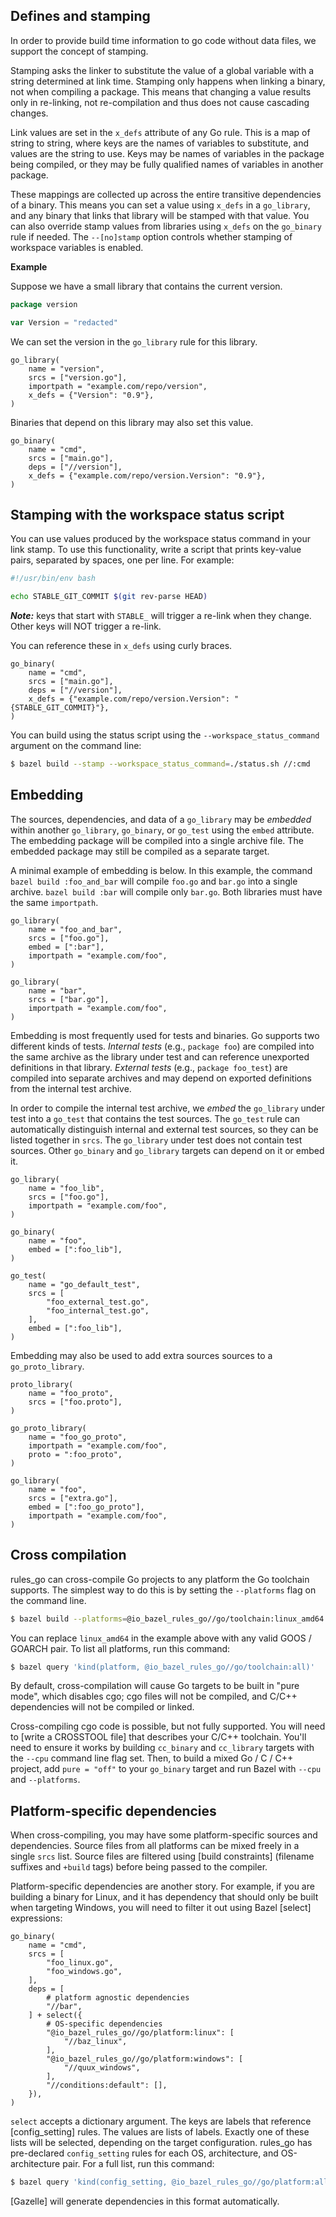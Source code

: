 ## Defines and stamping

In order to provide build time information to go code without data files, we
support the concept of stamping.

Stamping asks the linker to substitute the value of a global variable with a
string determined at link time. Stamping only happens when linking a binary, not
when compiling a package. This means that changing a value results only in
re-linking, not re-compilation and thus does not cause cascading changes.

Link values are set in the `x_defs` attribute of any Go rule. This is a
map of string to string, where keys are the names of variables to substitute,
and values are the string to use. Keys may be names of variables in the package
being compiled, or they may be fully qualified names of variables in another
package.

These mappings are collected up across the entire transitive dependencies of a
binary. This means you can set a value using `x_defs` in a
`go_library`, and any binary that links that library will be stamped with that
value. You can also override stamp values from libraries using `x_defs`
on the `go_binary` rule if needed. The `--[no]stamp` option controls whether
stamping of workspace variables is enabled.

**Example**

Suppose we have a small library that contains the current version.

``` go
package version

var Version = "redacted"
```

We can set the version in the `go_library` rule for this library.

``` bzl
go_library(
    name = "version",
    srcs = ["version.go"],
    importpath = "example.com/repo/version",
    x_defs = {"Version": "0.9"},
)
```

Binaries that depend on this library may also set this value.

``` bzl
go_binary(
    name = "cmd",
    srcs = ["main.go"],
    deps = ["//version"],
    x_defs = {"example.com/repo/version.Version": "0.9"},
)
```

## Stamping with the workspace status script

You can use values produced by the workspace status command in your link stamp.
To use this functionality, write a script that prints key-value pairs, separated
by spaces, one per line. For example:

``` bash
#!/usr/bin/env bash

echo STABLE_GIT_COMMIT $(git rev-parse HEAD)
```

***Note:*** keys that start with `STABLE_` will trigger a re-link when they change.
Other keys will NOT trigger a re-link.

You can reference these in `x_defs` using curly braces.

``` bzl
go_binary(
    name = "cmd",
    srcs = ["main.go"],
    deps = ["//version"],
    x_defs = {"example.com/repo/version.Version": "{STABLE_GIT_COMMIT}"},
)
```

You can build using the status script using the `--workspace_status_command`
argument on the command line:

``` bash
$ bazel build --stamp --workspace_status_command=./status.sh //:cmd
```

## Embedding

The sources, dependencies, and data of a `go_library` may be *embedded*
within another `go_library`, `go_binary`, or `go_test` using the `embed`
attribute. The embedding package will be compiled into a single archive
file. The embedded package may still be compiled as a separate target.

A minimal example of embedding is below. In this example, the command `bazel
build :foo_and_bar` will compile `foo.go` and `bar.go` into a single
archive. `bazel build :bar` will compile only `bar.go`. Both libraries must
have the same `importpath`.

``` bzl
go_library(
    name = "foo_and_bar",
    srcs = ["foo.go"],
    embed = [":bar"],
    importpath = "example.com/foo",
)

go_library(
    name = "bar",
    srcs = ["bar.go"],
    importpath = "example.com/foo",
)
```

Embedding is most frequently used for tests and binaries. Go supports two
different kinds of tests. *Internal tests* (e.g., `package foo`) are compiled
into the same archive as the library under test and can reference unexported
definitions in that library. *External tests* (e.g., `package foo_test`) are
compiled into separate archives and may depend on exported definitions from the
internal test archive.

In order to compile the internal test archive, we *embed* the `go_library`
under test into a `go_test` that contains the test sources. The `go_test`
rule can automatically distinguish internal and external test sources, so they
can be listed together in `srcs`. The `go_library` under test does not
contain test sources. Other `go_binary` and `go_library` targets can depend
on it or embed it.

``` bzl
go_library(
    name = "foo_lib",
    srcs = ["foo.go"],
    importpath = "example.com/foo",
)

go_binary(
    name = "foo",
    embed = [":foo_lib"],
)

go_test(
    name = "go_default_test",
    srcs = [
        "foo_external_test.go",
        "foo_internal_test.go",
    ],
    embed = [":foo_lib"],
)
```

Embedding may also be used to add extra sources sources to a
`go_proto_library`.

``` bzl
proto_library(
    name = "foo_proto",
    srcs = ["foo.proto"],
)

go_proto_library(
    name = "foo_go_proto",
    importpath = "example.com/foo",
    proto = ":foo_proto",
)

go_library(
    name = "foo",
    srcs = ["extra.go"],
    embed = [":foo_go_proto"],
    importpath = "example.com/foo",
)
```

## Cross compilation

rules_go can cross-compile Go projects to any platform the Go toolchain
supports. The simplest way to do this is by setting the `--platforms` flag on
the command line.

``` bash
$ bazel build --platforms=@io_bazel_rules_go//go/toolchain:linux_amd64 //my/project
```

You can replace `linux_amd64` in the example above with any valid
GOOS / GOARCH pair. To list all platforms, run this command:

``` bash
$ bazel query 'kind(platform, @io_bazel_rules_go//go/toolchain:all)'
```

By default, cross-compilation will cause Go targets to be built in "pure mode",
which disables cgo; cgo files will not be compiled, and C/C++ dependencies will
not be compiled or linked.

Cross-compiling cgo code is possible, but not fully supported. You will need to
[write a CROSSTOOL file] that describes your C/C++ toolchain. You'll need to
ensure it works by building `cc_binary` and `cc_library` targets with the
`--cpu` command line flag set. Then, to build a mixed Go / C / C++ project,
add `pure = "off"` to your `go_binary` target and run Bazel with `--cpu`
and `--platforms`.

## Platform-specific dependencies

When cross-compiling, you may have some platform-specific sources and
dependencies. Source files from all platforms can be mixed freely in a single
`srcs` list. Source files are filtered using [build constraints] (filename
suffixes and `+build` tags) before being passed to the compiler.

Platform-specific dependencies are another story. For example, if you are
building a binary for Linux, and it has dependency that should only be built
when targeting Windows, you will need to filter it out using Bazel [select]
expressions:

``` bzl
go_binary(
    name = "cmd",
    srcs = [
        "foo_linux.go",
        "foo_windows.go",
    ],
    deps = [
        # platform agnostic dependencies
        "//bar",
    ] + select({
        # OS-specific dependencies
        "@io_bazel_rules_go//go/platform:linux": [
            "//baz_linux",
        ],
        "@io_bazel_rules_go//go/platform:windows": [
            "//quux_windows",
        ],
        "//conditions:default": [],
    }),
)
```

`select` accepts a dictionary argument. The keys are labels that reference [config_setting] rules.
The values are lists of labels. Exactly one of these
lists will be selected, depending on the target configuration. rules_go has
pre-declared `config_setting` rules for each OS, architecture, and
OS-architecture pair. For a full list, run this command:

``` bash
$ bazel query 'kind(config_setting, @io_bazel_rules_go//go/platform:all)'
```

[Gazelle] will generate dependencies in this format automatically.